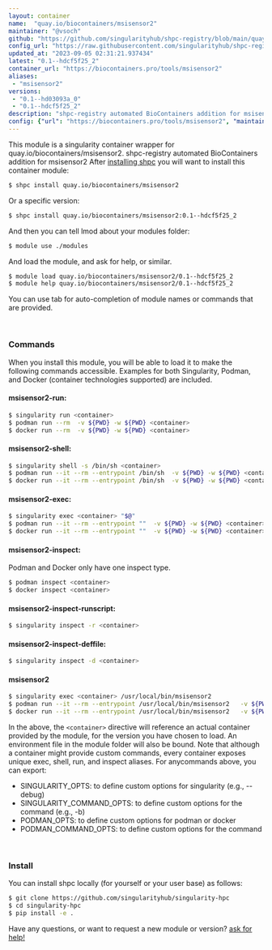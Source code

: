 ```yaml
---
layout: container
name:  "quay.io/biocontainers/msisensor2"
maintainer: "@vsoch"
github: "https://github.com/singularityhub/shpc-registry/blob/main/quay.io/biocontainers/msisensor2/container.yaml"
config_url: "https://raw.githubusercontent.com/singularityhub/shpc-registry/main/quay.io/biocontainers/msisensor2/container.yaml"
updated_at: "2023-09-05 02:31:21.937434"
latest: "0.1--hdcf5f25_2"
container_url: "https://biocontainers.pro/tools/msisensor2"
aliases:
 - "msisensor2"
versions:
 - "0.1--hd03093a_0"
 - "0.1--hdcf5f25_2"
description: "shpc-registry automated BioContainers addition for msisensor2"
config: {"url": "https://biocontainers.pro/tools/msisensor2", "maintainer": "@vsoch", "description": "shpc-registry automated BioContainers addition for msisensor2", "latest": {"0.1--hdcf5f25_2": "sha256:8148cf73d4f98270858358bacad3f391c72dae93582b8baf4e789141fa6ac8de"}, "tags": {"0.1--hd03093a_0": "sha256:b01f4a2f7938d42047bdb94a4f2c97dbf26bd53464ad1b82f811f037e3ea3f1d", "0.1--hdcf5f25_2": "sha256:8148cf73d4f98270858358bacad3f391c72dae93582b8baf4e789141fa6ac8de"}, "docker": "quay.io/biocontainers/msisensor2", "aliases": {"msisensor2": "/usr/local/bin/msisensor2"}}
---
```


This module is a singularity container wrapper for quay.io/biocontainers/msisensor2.
shpc-registry automated BioContainers addition for msisensor2
After [installing shpc](#install) you will want to install this container module:


```bash
$ shpc install quay.io/biocontainers/msisensor2
```

Or a specific version:

```bash
$ shpc install quay.io/biocontainers/msisensor2:0.1--hdcf5f25_2
```

And then you can tell lmod about your modules folder:

```bash
$ module use ./modules
```

And load the module, and ask for help, or similar.

```bash
$ module load quay.io/biocontainers/msisensor2/0.1--hdcf5f25_2
$ module help quay.io/biocontainers/msisensor2/0.1--hdcf5f25_2
```

You can use tab for auto-completion of module names or commands that are provided.

<br>

### Commands

When you install this module, you will be able to load it to make the following commands accessible.
Examples for both Singularity, Podman, and Docker (container technologies supported) are included.

#### msisensor2-run:

```bash
$ singularity run <container>
$ podman run --rm  -v ${PWD} -w ${PWD} <container>
$ docker run --rm  -v ${PWD} -w ${PWD} <container>
```

#### msisensor2-shell:

```bash
$ singularity shell -s /bin/sh <container>
$ podman run --it --rm --entrypoint /bin/sh  -v ${PWD} -w ${PWD} <container>
$ docker run --it --rm --entrypoint /bin/sh  -v ${PWD} -w ${PWD} <container>
```

#### msisensor2-exec:

```bash
$ singularity exec <container> "$@"
$ podman run --it --rm --entrypoint ""  -v ${PWD} -w ${PWD} <container> "$@"
$ docker run --it --rm --entrypoint ""  -v ${PWD} -w ${PWD} <container> "$@"
```

#### msisensor2-inspect:

Podman and Docker only have one inspect type.

```bash
$ podman inspect <container>
$ docker inspect <container>
```

#### msisensor2-inspect-runscript:

```bash
$ singularity inspect -r <container>
```

#### msisensor2-inspect-deffile:

```bash
$ singularity inspect -d <container>
```


#### msisensor2

```bash
$ singularity exec <container> /usr/local/bin/msisensor2
$ podman run --it --rm --entrypoint /usr/local/bin/msisensor2   -v ${PWD} -w ${PWD} <container> -c " $@"
$ docker run --it --rm --entrypoint /usr/local/bin/msisensor2   -v ${PWD} -w ${PWD} <container> -c " $@"
```



In the above, the `<container>` directive will reference an actual container provided
by the module, for the version you have chosen to load. An environment file in the
module folder will also be bound. Note that although a container
might provide custom commands, every container exposes unique exec, shell, run, and
inspect aliases. For anycommands above, you can export:

 - SINGULARITY_OPTS: to define custom options for singularity (e.g., --debug)
 - SINGULARITY_COMMAND_OPTS: to define custom options for the command (e.g., -b)
 - PODMAN_OPTS: to define custom options for podman or docker
 - PODMAN_COMMAND_OPTS: to define custom options for the command

<br>

### Install

You can install shpc locally (for yourself or your user base) as follows:

```bash
$ git clone https://github.com/singularityhub/singularity-hpc
$ cd singularity-hpc
$ pip install -e .
```

Have any questions, or want to request a new module or version? [ask for help!](https://github.com/singularityhub/singularity-hpc/issues)